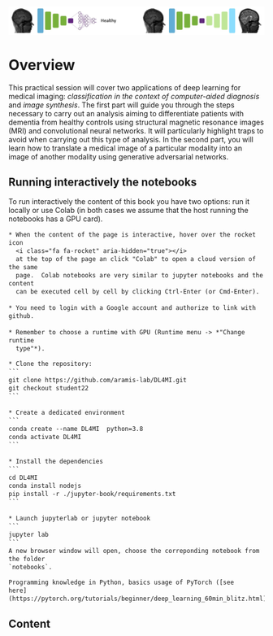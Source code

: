 ![Deep Learning for Medical Imaging](images/DL4MI_banner.jpg)

# Overview

This practical session will cover two applications of deep learning for medical
imaging: *classification in the context of computer-aided diagnosis* and *image
synthesis*. The first part will guide you through the steps necessary to carry
out an analysis aiming to differentiate patients with dementia from healthy
controls using structural magnetic resonance images (MRI) and convolutional
neural networks. It will particularly highlight traps to avoid when carrying
out this type of analysis. In the second part, you will learn how to translate
a medical image of a particular modality into an image of another modality
using generative adversarial networks.

## Running interactively the notebooks

To run interactively the content of this book you have two options: run it locally
or use Colab (in both cases we assume that the host running the notebooks has a
GPU card).

````{tabbed} Run in Colab
* When the content of the page is interactive, hover over the rocket icon 
  <i class="fa fa-rocket" aria-hidden="true"></i>
  at the top of the page an click "Colab" to open a cloud version of the same
  page.  Colab notebooks are very similar to jupyter notebooks and the content
  can be executed cell by cell by clicking Ctrl-Enter (or Cmd-Enter).

* You need to login with a Google account and authorize to link with github.

* Remember to choose a runtime with GPU (Runtime menu -> *"Change runtime
  type"*). 
````

````{tabbed} Run Locally
* Clone the repository:
```
git clone https://github.com/aramis-lab/DL4MI.git
git checkout student22
```

* Create a dedicated environment
```
conda create --name DL4MI  python=3.8
conda activate DL4MI
```

* Install the dependencies
```
cd DL4MI
conda install nodejs
pip install -r ./jupyter-book/requirements.txt
```

* Launch jupyterlab or jupyter notebook
```
jupyter lab
```
A new browser window will open, choose the correponding notebook from the folder
`notebooks`.
````

```{admonition} Prerequisite
Programming knowledge in Python, basics usage of PyTorch ([see
here](https://pytorch.org/tutorials/beginner/deep_learning_60min_blitz.html)).
```

## Content

```{tableofcontents}
```
